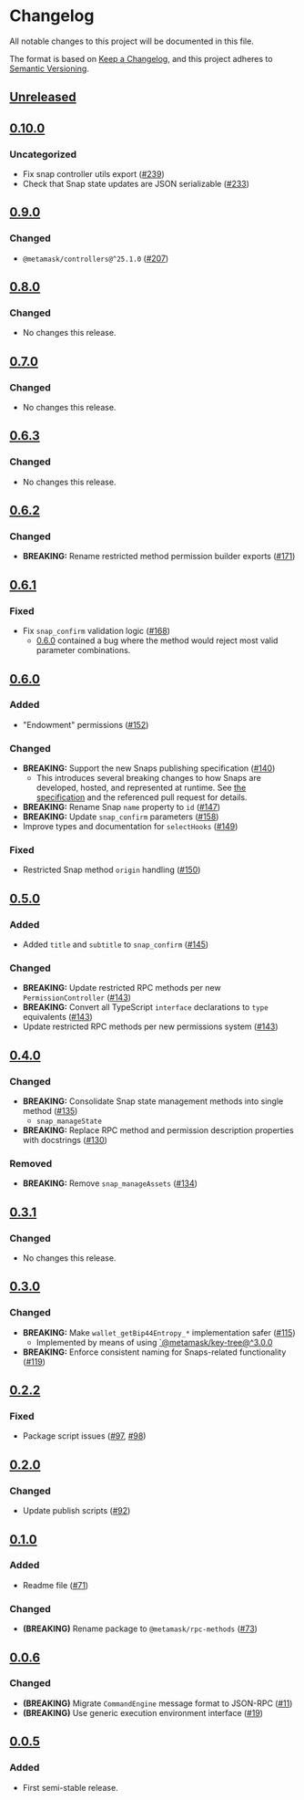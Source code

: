 # Changelog
All notable changes to this project will be documented in this file.

The format is based on [Keep a Changelog](https://keepachangelog.com/en/1.0.0/),
and this project adheres to [Semantic Versioning](https://semver.org/spec/v2.0.0.html).

## [Unreleased]

## [0.10.0]
### Uncategorized
- Fix snap controller utils export ([#239](https://github.com/MetaMask/snaps-skunkworks/pull/239))
- Check that Snap state updates are JSON serializable ([#233](https://github.com/MetaMask/snaps-skunkworks/pull/233))

## [0.9.0]
### Changed
- `@metamask/controllers@^25.1.0` ([#207](https://github.com/MetaMask/snaps-skunkworks/pull/207))

## [0.8.0]
### Changed
- No changes this release.

## [0.7.0]
### Changed
- No changes this release.

## [0.6.3]
### Changed
- No changes this release.

## [0.6.2]
### Changed
- **BREAKING:** Rename restricted method permission builder exports ([#171](https://github.com/MetaMask/snaps-skunkworks/pull/171))

## [0.6.1]
### Fixed
- Fix `snap_confirm` validation logic ([#168](https://github.com/MetaMask/snaps-skunkworks/pull/168))
  - [0.6.0] contained a bug where the method would reject most valid parameter combinations.

## [0.6.0]
### Added
- "Endowment" permissions ([#152](https://github.com/MetaMask/snaps-skunkworks/pull/152))

### Changed
- **BREAKING:** Support the new Snaps publishing specification ([#140](https://github.com/MetaMask/snaps-skunkworks/pull/140))
  - This introduces several breaking changes to how Snaps are developed, hosted, and represented at runtime. See [the specification](https://github.com/MetaMask/specifications/blob/d4a5bf5d6990bb5b02a98bd3f95a24ffb28c701c/snaps/publishing.md) and the referenced pull request for details.
- **BREAKING:** Rename Snap `name` property to `id` ([#147](https://github.com/MetaMask/snaps-skunkworks/pull/147))
- **BREAKING:** Update `snap_confirm` parameters ([#158](https://github.com/MetaMask/snaps-skunkworks/pull/158))
- Improve types and documentation for `selectHooks` ([#149](https://github.com/MetaMask/snaps-skunkworks/pull/149))

### Fixed
- Restricted Snap method `origin` handling ([#150](https://github.com/MetaMask/snaps-skunkworks/pull/150))

## [0.5.0]
### Added
- Added `title` and `subtitle` to `snap_confirm` ([#145](https://github.com/MetaMask/snaps-skunkworks/pull/145))

### Changed
- **BREAKING:** Update restricted RPC methods per new `PermissionController` ([#143](https://github.com/MetaMask/snaps-skunkworks/pull/143))
- **BREAKING:** Convert all TypeScript `interface` declarations to `type` equivalents ([#143](https://github.com/MetaMask/snaps-skunkworks/pull/143))
- Update restricted RPC methods per new permissions system ([#143](https://github.com/MetaMask/snaps-skunkworks/pull/143))

## [0.4.0]
### Changed
- **BREAKING:** Consolidate Snap state management methods into single method ([#135](https://github.com/MetaMask/snaps-skunkworks/pull/135))
  - `snap_manageState`
- **BREAKING:** Replace RPC method and permission description properties with docstrings ([#130](https://github.com/MetaMask/snaps-skunkworks/pull/130))

### Removed
- **BREAKING:** Remove `snap_manageAssets` ([#134](https://github.com/MetaMask/snaps-skunkworks/pull/134))

## [0.3.1]
### Changed
- No changes this release.

## [0.3.0]
### Changed
- **BREAKING:** Make `wallet_getBip44Entropy_*` implementation safer ([#115](https://github.com/MetaMask/snaps-skunkworks/pull/115))
  - Implemented by means of using [`@metamask/key-tree@^3.0.0](https://github.com/MetaMask/key-tree/releases/tag/v3.0.0)
- **BREAKING:** Enforce consistent naming for Snaps-related functionality ([#119](https://github.com/MetaMask/snaps-skunkworks/pull/119))

## [0.2.2]
### Fixed
- Package script issues ([#97](https://github.com/MetaMask/snaps-skunkworks/pull/97), [#98](https://github.com/MetaMask/snaps-skunkworks/pull/98))

## [0.2.0]
### Changed
- Update publish scripts ([#92](https://github.com/MetaMask/snaps-skunkworks/pull/92))

## [0.1.0]
### Added
- Readme file ([#71](https://github.com/MetaMask/snaps-skunkworks/pull/71))

### Changed
- **(BREAKING)** Rename package to `@metamask/rpc-methods` ([#73](https://github.com/MetaMask/snaps-skunkworks/pull/73))

## [0.0.6]
### Changed
- **(BREAKING)** Migrate `CommandEngine` message format to JSON-RPC ([#11](https://github.com/MetaMask/snaps-skunkworks/pull/11))
- **(BREAKING)** Use generic execution environment interface ([#19](https://github.com/MetaMask/snaps-skunkworks/pull/19))

## [0.0.5]
### Added
- First semi-stable release.

[Unreleased]: https://github.com/MetaMask/snaps-skunkworks/compare/v0.10.0...HEAD
[0.10.0]: https://github.com/MetaMask/snaps-skunkworks/compare/v0.9.0...v0.10.0
[0.9.0]: https://github.com/MetaMask/snaps-skunkworks/compare/v0.8.0...v0.9.0
[0.8.0]: https://github.com/MetaMask/snaps-skunkworks/compare/v0.7.0...v0.8.0
[0.7.0]: https://github.com/MetaMask/snaps-skunkworks/compare/v0.6.3...v0.7.0
[0.6.3]: https://github.com/MetaMask/snaps-skunkworks/compare/v0.6.2...v0.6.3
[0.6.2]: https://github.com/MetaMask/snaps-skunkworks/compare/v0.6.1...v0.6.2
[0.6.1]: https://github.com/MetaMask/snaps-skunkworks/compare/v0.6.0...v0.6.1
[0.6.0]: https://github.com/MetaMask/snaps-skunkworks/compare/v0.5.0...v0.6.0
[0.5.0]: https://github.com/MetaMask/snaps-skunkworks/compare/v0.4.0...v0.5.0
[0.4.0]: https://github.com/MetaMask/snaps-skunkworks/compare/v0.3.1...v0.4.0
[0.3.1]: https://github.com/MetaMask/snaps-skunkworks/compare/v0.3.0...v0.3.1
[0.3.0]: https://github.com/MetaMask/snaps-skunkworks/compare/v0.2.2...v0.3.0
[0.2.2]: https://github.com/MetaMask/snaps-skunkworks/compare/v0.2.0...v0.2.2
[0.2.0]: https://github.com/MetaMask/snaps-skunkworks/compare/v0.1.0...v0.2.0
[0.1.0]: https://github.com/MetaMask/snaps-skunkworks/compare/v0.0.6...v0.1.0
[0.0.6]: https://github.com/MetaMask/snaps-skunkworks/compare/v0.0.5...v0.0.6
[0.0.5]: https://github.com/MetaMask/snaps-skunkworks/releases/tag/v0.0.5
